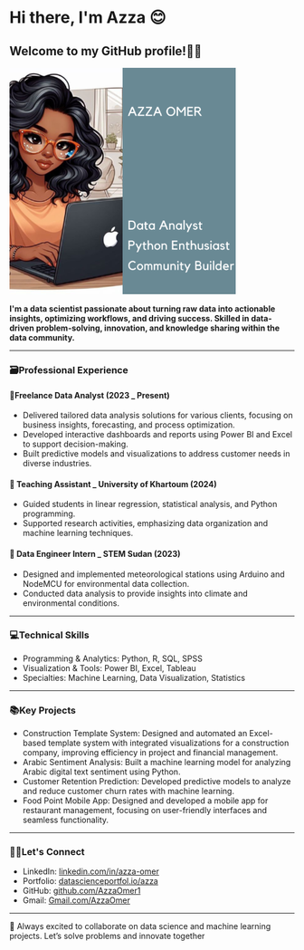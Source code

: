 # Hi there, I'm Azza 😊

## Welcome to my GitHub profile!🙋‍♀️

![Illustration](./assets/photo..png)

**I'm a data scientist passionate about turning raw data into actionable insights,
optimizing workflows, and driving success. Skilled in data-driven problem-solving,
innovation, and knowledge sharing within the data community.**

---

### 🗃️Professional Experience

#### 🌟Freelance Data Analyst (2023 _ Present)

- Delivered tailored data analysis solutions for various clients, focusing on
business insights, forecasting, and process optimization.
- Developed interactive dashboards and reports using Power BI and
Excel to support decision-making.
- Built predictive models and visualizations to address customer needs
in diverse industries.

#### 🌟 Teaching Assistant _ University of Khartoum (2024)

- Guided students in linear regression, statistical analysis, and Python programming.
- Supported research activities, emphasizing data organization and
machine learning techniques.

#### 🌟 Data Engineer Intern _ STEM Sudan (2023)

- Designed and implemented meteorological stations using Arduino and NodeMCU
for environmental data collection.
- Conducted data analysis to provide insights into climate and environmental conditions.

---

### 💻Technical Skills

- Programming & Analytics: Python, R, SQL, SPSS
- Visualization & Tools: Power BI, Excel, Tableau
- Specialties: Machine Learning, Data Visualization, Statistics

---

### 📚Key Projects

- Construction Template System: Designed and automated an Excel-based template
system with integrated visualizations for a construction company, improving
efficiency in project and financial management.
- Arabic Sentiment Analysis: Built a machine learning model for analyzing
Arabic digital text sentiment using Python.
- Customer Retention Prediction: Developed predictive models to analyze and
reduce customer churn rates with machine learning.
- Food Point Mobile App: Designed and developed a mobile app for restaurant
management, focusing on user-friendly interfaces and seamless functionality.

---

### 📨📩Let's Connect

- LinkedIn: [linkedin.com/in/azza-omer](https://www.linkedin.com/in/azza-omer-389373173?utm_source=share&utm_campaign=share_via&utm_content=profile&utm_medium=android_app)
- Portfolio: [datascienceportfol.io/azza](https://www.datascienceportfol.io/azzamohamedadm)
- GitHub: [github.com/AzzaOmer1](https://github.com/AzzaOmer1)
- Gmail: [Gmail.com/AzzaOmer](mailto:azzads1111@gmail.com)

---

🚀 Always excited to collaborate on data science and machine learning projects.
Let’s solve problems and innovate together

